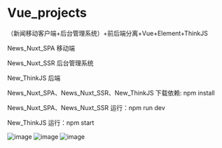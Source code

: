 # Vue_projects
（新闻移动客户端+后台管理系统）+前后端分离+Vue+Element+ThinkJS

News_Nuxt_SPA 移动端

News_Nuxt_SSR 后台管理系统

New_ThinkJS 后端

News_Nuxt_SPA、News_Nuxt_SSR、New_ThinkJS 下载依赖: npm install

News_Nuxt_SPA、News_Nuxt_SSR 运行：npm run dev

New_ThinkJS 运行：npm start

![image](https://user-images.githubusercontent.com/75324169/109639815-9d518200-7b8a-11eb-8d0e-c3be3e404710.png)
![image](https://user-images.githubusercontent.com/75324169/109640882-fcfc5d00-7b8b-11eb-9ca5-8cf5e3b59237.png)
![image](https://user-images.githubusercontent.com/75324169/109641024-303eec00-7b8c-11eb-8ed1-872f5323ebe2.png)






